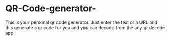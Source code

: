 # QR-Code-generator-
This is your personal qr code generator. Just enter the text or a URL and this generate a qr code for you and you can decode from the any qr decode app

